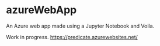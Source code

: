 # azureWebApp
An Azure web app made using a Jupyter Notebook and Voila.

Work in progress. https://predicate.azurewebsites.net/
